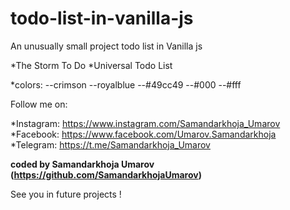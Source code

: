 # todo-list-in-vanilla-js
An unusually small project todo list in Vanilla js

*The Storm To Do
*Universal Todo List

*colors:
--crimson
--royalblue
--#49cc49
--#000
--#fff

Follow me on:

*Instagram: https://www.instagram.com/Samandarkhoja_Umarov <br/>
*Facebook: https://www.facebook.com/Umarov.Samandarkhoja <br/>
*Telegram: https://t.me/Samandarkhoja_Umarov <br/>

<b> coded by Samandarkhoja Umarov (https://github.com/SamandarkhojaUmarov) </b>

See you in future projects !
